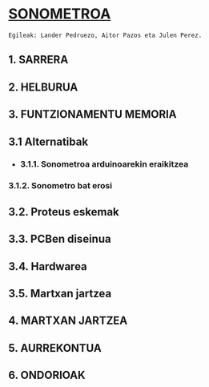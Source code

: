 # [SONOMETROA](https://github.com/elektronikadonboscojulen/Sonometroa/wiki/SONOMETROA)
    Egileak: Lander Pedruezo, Aitor Pazos eta Julen Perez.

## 1. SARRERA
## 2. HELBURUA
## 3. FUNTZIONAMENTU MEMORIA
## 3.1 Alternatibak
* ### 3.1.1. Sonometroa arduinoarekin eraikitzea
### 3.1.2. Sonometro bat erosi
## 3.2. Proteus eskemak
## 3.3. PCBen diseinua
## 3.4. Hardwarea
## 3.5. Martxan jartzea
## 4. MARTXAN JARTZEA 
## 5. AURREKONTUA
## 6. ONDORIOAK


